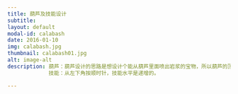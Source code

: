 ```yaml
---
title: 葫芦及技能设计
subtitle:  
layout: default
modal-id: calabash
date: 2016-01-10
img: calabash.jpg
thumbnail: calabash01.jpg
alt: image-alt
description: 葫芦：葫芦设计的思路是想设计个能从葫芦里面喷出岩浆的宝物，所以葫芦的顶部就设计为龙，岩浆就从龙的口中喷出，因为是条龙，为了体现它的威武就选用饱和度中等的黄色暖色调，葫芦主体部分我使用的是饱和度较低的紫色冷色调，这样冷暖色调搭配看起来就比较和谐。
             技能：从左下角按顺时针，技能水平是递增的。

---
```

